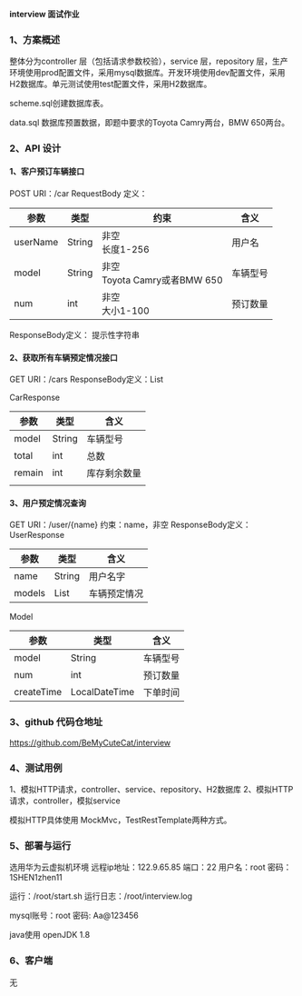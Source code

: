 #### interview 面试作业

### 1、方案概述

整体分为controller 层（包括请求参数校验），service 层，repository 层，生产环境使用prod配置文件，采用mysql数据库。开发环境使用dev配置文件，采用H2数据库。单元测试使用test配置文件，采用H2数据库。

scheme.sql创建数据库表。

data.sql 数据库预置数据，即题中要求的Toyota Camry两台，BMW 650两台。

### 2、API 设计

#### 1、客户预订车辆接口

POST
URI：/car
RequestBody 定义：

| 参数     | 类型   | 约束                              | 含义     |
| -------- | ------ | --------------------------------- | -------- |
| userName | String | 非空<br />长度1-256               | 用户名   |
| model    | String | 非空<br />Toyota Camry或者BMW 650 | 车辆型号 |
| num      | int    | 非空<br />大小1-100               | 预订数量 |

ResponseBody定义：
提示性字符串

#### 2、获取所有车辆预定情况接口

GET
URI：/cars
ResponseBody定义：List<CarResponse>

CarResponse

| 参数   | 类型   | 含义         |
| ------ | ------ | ------------ |
| model  | String | 车辆型号     |
| total  | int    | 总数         |
| remain | int    | 库存剩余数量 |
|        |        |              |

#### 3、用户预定情况查询

GET
URI：/user/{name}
约束：name，非空
ResponseBody定义：UserResponse

| 参数   | 类型        | 含义         |
| ------ | ----------- | ------------ |
| name   | String      | 用户名字     |
| models | List<Model> | 车辆预定情况 |

Model

| 参数       | 类型          | 含义     |
| ---------- | ------------- | -------- |
| model      | String        | 车辆型号 |
| num        | int           | 预订数量 |
| createTime | LocalDateTime | 下单时间 |

### 3、github 代码仓地址

https://github.com/BeMyCuteCat/interview

### 4、测试用例

1、模拟HTTP请求，controller、service、repository、H2数据库
2、模拟HTTP请求，controller，模拟service

模拟HTTP具体使用 MockMvc，TestRestTemplate两种方式。

### 5、部署与运行

选用华为云虚拟机环境
远程ip地址：122.9.65.85
端口：22
用户名：root
密码：1SHEN1zhen11

运行：/root/start.sh
运行日志：/root/interview.log

mysql账号：root
密码: Aa@123456

java使用 openJDK 1.8

### 6、客户端

无

